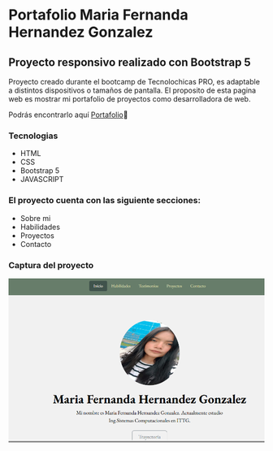# Portafolio Maria Fernanda Hernandez Gonzalez
## Proyecto responsivo realizado con Bootstrap 5

Proyecto creado durante el bootcamp de Tecnolochicas PRO, es adaptable a distintos dispositivos o tamaños de pantalla.
El proposito de esta pagina web es mostrar mi portafolio de proyectos como desarrolladora de web.

Podrás encontrarlo aquí [Portafolio](https://github.com/fer44605)💜

### Tecnologias 

* HTML
* CSS
* Bootstrap 5
* JAVASCRIPT

### El proyecto cuenta con las siguiente secciones:

* Sobre mi
* Habilidades
* Proyectos
* Contacto

### Captura del proyecto
![Captura del proyecto](assets/capturaPortafolio.png)

